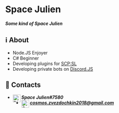 # Space Julien

***Some kind of Space Julien***

## :information_source: About

 - Node.JS Enjoyer
 - C# Beginner
 - Developing plugins for [SCP:SL](https://store.steampowered.com/app/700330/SCP_Secret_Laboratory/)
 - Developing private bots on [Discord.JS](https://discord.js.org)

## :call_me_hand: Contacts

- <img align="left" alt="Discord" width="24px" src="https://cdn.discordapp.com/emojis/889446050564300821.png?size=24"> ***Space Julien#7580***
- <img align="left" alt="Google" width="24px" src="https://cdn.worldvectorlogo.com/logos/gmail-icon-3.svg"> ***cosmos.zvezdochkin2018@gmail.com***
